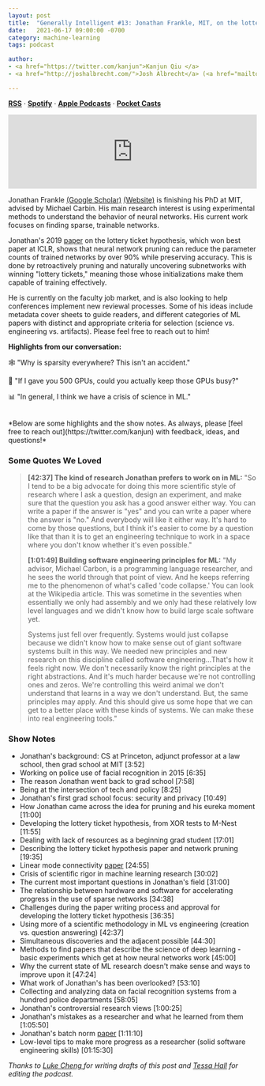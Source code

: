 ```yaml
---
layout: post
title:  "Generally Intelligent #13: Jonathan Frankle, MIT, on the lottery ticket hypothesis and the science of deep learning "
date:   2021-06-17 09:00:00 -0700
category: machine-learning
tags: podcast 

author: 
- <a href="https://twitter.com/kanjun">Kanjun Qiu </a>
- <a href="http://joshalbrecht.com/">Josh Albrecht</a> (<a href="mailto:joshalbrecht@gmail.com">email</a>)

---
```


**[RSS](https://anchor.fm/s/42cab330/podcast/rss)** · **[Spotify](https://open.spotify.com/show/1hikWa5LWDQJwXtz5LoeVn)** · **[Apple Podcasts](https://podcasts.apple.com/us/podcast/generally-intelligent/id1544921720)** · **[Pocket Casts](https://pca.st/ewh266dr)** 

<iframe src="https://anchor.fm/untitled-ai/embed/episodes/Episode-13-Jonathan-Frankle--MIT--on-the-lottery-ticket-hypothesis-and-the-science-of-deep-learning-e175j3j" width="100%" frameborder="0" scrolling="no"></iframe>

<br>

Jonathan Frankle [(Google Scholar)](https://scholar.google.com/citations?user=MlLJapIAAAAJ&hl=en) [(Website)](http://www.jfrankle.com/) is finishing his PhD at MIT, advised by Michael Carbin.  His main research interest is using experimental methods to understand the behavior of neural networks. His current work focuses on finding sparse, trainable networks.

Jonathan's 2019 [paper](https://openreview.net/forum?id=rJl-b3RcF7) on the lottery ticket hypothesis, which won best paper at ICLR, shows that neural network pruning can reduce the parameter counts of trained networks by over 90% while preserving accuracy.  This is done by retroactively pruning and naturally uncovering subnetworks with winning "lottery tickets," meaning those whose initializations make them capable of training effectively.

He is currently on the faculty job market, and is also looking to help conferences implement new reviewal processes. Some of his ideas include metadata cover sheets to guide readers, and different categories of ML papers with distinct and appropriate criteria for selection (science vs. engineering vs. artifacts). Please feel free to reach out to him!

**Highlights from our conversation:**

🕸  "Why is sparsity everywhere? This isn't an accident."

🤖  "If I gave you 500 GPUs, could you actually keep those GPUs busy?"

📊  "In general, I think we have a crisis of science in ML."

<br>
*Below are some highlights and the show notes. As always, please [feel free to reach out](https://twitter.com/kanjun) with feedback, ideas, and questions!*
<!--more-->
<br />

### Some Quotes We Loved
> **[42:37] The kind of research Jonathan prefers to work on in ML:**
"So I tend to be a big advocate for doing this more scientific style of research where I ask a question, design an experiment, and make sure that the question you ask has a good answer either way. You can write a paper if the answer is "yes" and you can write a paper where the answer is "no." And everybody will like it either way. It's hard to come by those questions, but I think it's easier to come by a question like that than it is to get an engineering technique to work in a space where you don't know whether it's even possible."
>
> **[1:01:49] Building software engineering principles for ML:**
"My advisor, Michael Carbon, is a programming language researcher, and he sees the world through that point of view. And he keeps referring me to the phenomenon of what's called 'code collapse.' You can look at the Wikipedia article. This was sometime in the seventies when essentially we only had assembly and we only had these relatively low level languages and we didn't know how to build large scale software yet.
>
> Systems just fell over frequently. Systems would just collapse because we didn't know how to make sense out of giant software systems built in this way. We needed new principles and new research on this discipline called software engineering...That's how it feels right now.  We don't necessarily know the right principles at the right abstractions. And it's much harder because we're not controlling ones and zeros. We're controlling this weird animal we don't understand that learns in a way we don't understand. But, the same principles may apply. And this should give us some hope that we can get to a better place with these kinds of systems. We can make these into real engineering tools."


### Show Notes
* Jonathan's background: CS at Princeton, adjunct professor at a law school, then grad school at MIT [3:52] 
* Working on police use of facial recognition in 2015 [6:35]
* The reason Jonathan went back to grad school [7:58]
* Being at the intersection of tech and policy [8:25]
* Jonathan's first grad school focus: security and privacy [10:49]
* How Jonathan came across the idea for pruning and his eureka moment [11:00]
* Developing the lottery ticket hypothesis, from XOR tests to M-Nest [11:55] 
* Dealing with lack of resources as a beginning grad student [17:01]  
* Describing the lottery ticket hypothesis paper and network pruning [19:35]
* Linear mode connectivity [paper](https://arxiv.org/abs/1912.05671) [24:55]
* Crisis of scientific rigor in machine learning research [30:02]
* The current most important questions in Jonathan's field [31:00]
* The relationship between hardware and software for accelerating progress in the use of sparse networks [34:38]
* Challenges during the paper writing process and approval for developing the lottery ticket hypothesis [36:35]
* Using more of a scientific methodology in ML vs engineering (creation vs. question answering) [42:37]
* Simultaneous discoveries and the adjacent possible [44:30]
* Methods to find papers that describe the science of deep learning - basic experiments which get at how neural networks work [45:00]
* Why the current state of ML research doesn't make sense and ways to improve upon it [47:24]
* What work of Jonathan's has been overlooked? [53:10]
* Collecting and analyzing data on facial recognition systems from a hundred police departments [58:05]
* Jonathan's controversial research views [1:00:25]
* Jonathan's mistakes as a researcher and what he learned from them [1:05:50]
* Jonathan's batch norm [paper](https://arxiv.org/abs/2003.00152) [1:11:10]
* Low-level tips to make more progress as a researcher (solid software engineering skills) [01:15:30]


*Thanks to <a href="https://twitter.com/lukelivesfree">Luke Cheng </a> for writing drafts of this post and <a href="https://www.linkedin.com/in/tessajhall/">Tessa Hall</a> for editing the podcast.*